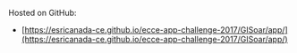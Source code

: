 Hosted on GitHub:
- [https://esricanada-ce.github.io/ecce-app-challenge-2017/GISoar/app/](https://esricanada-ce.github.io/ecce-app-challenge-2017/GISoar/app/)
